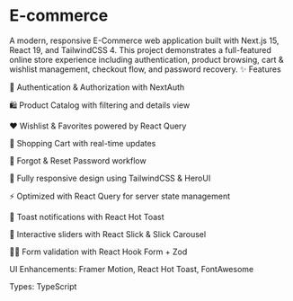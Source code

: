 # E-commerce
A modern, responsive E-Commerce web application built with Next.js 15, React 19, and TailwindCSS 4. This project demonstrates a full-featured online store experience including authentication, product browsing, cart &amp; wishlist management, checkout flow, and password recovery.
✨ Features

🔐 Authentication & Authorization with NextAuth

🛍️ Product Catalog with filtering and details view

❤️ Wishlist & Favorites powered by React Query

🛒 Shopping Cart with real-time updates

🔑 Forgot & Reset Password workflow

📱 Fully responsive design using TailwindCSS & HeroUI

⚡ Optimized with React Query for server state management

🔔 Toast notifications with React Hot Toast

🎠 Interactive sliders with React Slick & Slick Carousel

🧑‍💻 Form validation with React Hook Form + Zod

UI Enhancements: Framer Motion, React Hot Toast, FontAwesome

Types: TypeScript
